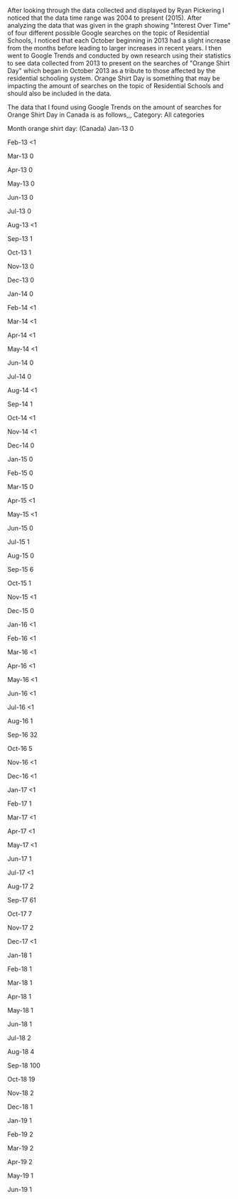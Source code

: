After looking through the data collected and displayed by Ryan Pickering I noticed that the data time range was 2004 to present (2015). 
After analyzing the data that was given in the graph showing "Interest Over Time" of four different possible Google searches on the topic of Residential Schools, I noticed that each October beginning in 2013 had a slight increase from the months before leading to larger increases in recent years.
I then went to Google Trends and conducted by own research using their statistics to see data collected from 2013 to present on the searches of "Orange Shirt Day" which began in October 2013 as a tribute to those affected by the residential schooling system. 
Orange Shirt Day is something that may be impacting the amount of searches on the topic of Residential Schools and should also be included in the data. 

The data that I found using Google Trends on the amount of searches for Orange Shirt Day in Canada is as follows,,,
Category: All categories	
	
Month	orange shirt day: (Canada)
Jan-13	0

Feb-13	<1

Mar-13	0

Apr-13	0

May-13	0

Jun-13	0

Jul-13	0

Aug-13	<1

Sep-13	1

Oct-13	1

Nov-13	0

Dec-13	0

Jan-14	0

Feb-14	<1

Mar-14	<1

Apr-14	<1

May-14	<1

Jun-14	0

Jul-14	0

Aug-14	<1

Sep-14	1

Oct-14	<1

Nov-14	<1

Dec-14	0

Jan-15	0

Feb-15	0

Mar-15	0

Apr-15	<1

May-15	<1

Jun-15	0

Jul-15	1

Aug-15	0

Sep-15	6

Oct-15	1

Nov-15	<1

Dec-15	0

Jan-16	<1

Feb-16	<1

Mar-16	<1

Apr-16	<1

May-16	<1

Jun-16	<1

Jul-16	<1

Aug-16	1

Sep-16	32

Oct-16	5

Nov-16	<1

Dec-16	<1

Jan-17	<1

Feb-17	1

Mar-17	<1

Apr-17	<1

May-17	<1

Jun-17	1

Jul-17	<1

Aug-17	2

Sep-17	61

Oct-17	7

Nov-17	2

Dec-17	<1

Jan-18	1

Feb-18	1

Mar-18	1

Apr-18	1

May-18	1

Jun-18	1

Jul-18	2

Aug-18	4

Sep-18	100

Oct-18	19

Nov-18	2

Dec-18	1

Jan-19	1

Feb-19	2

Mar-19	2

Apr-19	2

May-19	1

Jun-19	1
